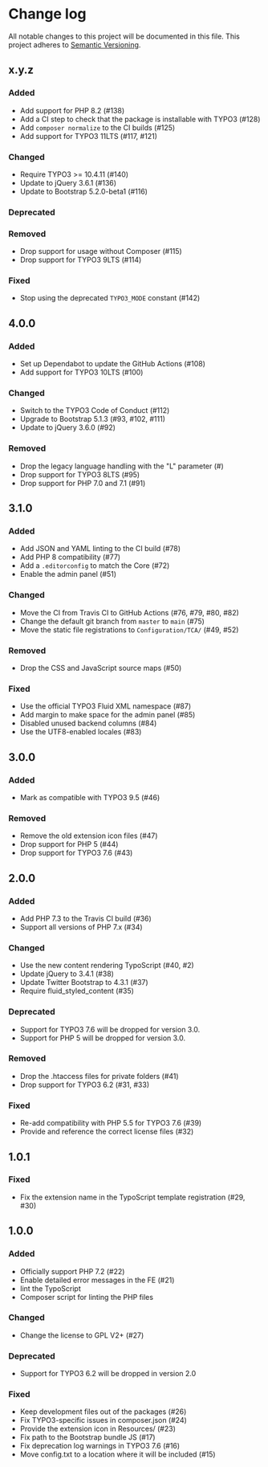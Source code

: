 # Change log

All notable changes to this project will be documented in this file.
This project adheres to [Semantic Versioning](https://semver.org/).

## x.y.z

### Added
- Add support for PHP 8.2 (#138)
- Add a CI step to check that the package is installable with TYPO3 (#128)
- Add `composer normalize` to the CI builds (#125)
- Add support for TYPO3 11LTS (#117, #121)

### Changed
- Require TYPO3 >= 10.4.11 (#140)
- Update to jQuery 3.6.1 (#136)
- Update to Bootstrap 5.2.0-beta1 (#116)

### Deprecated

### Removed
- Drop support for usage without Composer (#115)
- Drop support for TYPO3 9LTS (#114)

### Fixed
- Stop using the deprecated `TYPO3_MODE` constant (#142)

## 4.0.0

### Added
- Set up Dependabot to update the GitHub Actions (#108)
- Add support for TYPO3 10LTS (#100)

### Changed
- Switch to the TYPO3 Code of Conduct (#112)
- Upgrade to Bootstrap 5.1.3 (#93, #102, #111)
- Update to jQuery 3.6.0 (#92)

### Removed
- Drop the legacy language handling with the "L" parameter (#)
- Drop support for TYPO3 8LTS (#95)
- Drop support for PHP 7.0 and 7.1 (#91)

## 3.1.0

### Added
- Add JSON and YAML linting to the CI build (#78)
- Add PHP 8 compatibility (#77)
- Add a `.editorconfig` to match the Core (#72)
- Enable the admin panel (#51)

### Changed
- Move the CI from Travis CI to GitHub Actions (#76, #79, #80, #82)
- Change the default git branch from `master` to `main` (#75)
- Move the static file registrations to `Configuration/TCA/` (#49, #52)

### Removed
- Drop the CSS and JavaScript source maps (#50)

### Fixed
- Use the official TYPO3 Fluid XML namespace (#87)
- Add margin to make space for the admin panel (#85)
- Disabled unused backend columns (#84)
- Use the UTF8-enabled locales (#83)

## 3.0.0

### Added
- Mark as compatible with TYPO3 9.5 (#46)

### Removed
- Remove the old extension icon files (#47)
- Drop support for PHP 5 (#44)
- Drop support for TYPO3 7.6 (#43)

## 2.0.0

### Added
- Add PHP 7.3 to the Travis CI build (#36)
- Support all versions of PHP 7.x (#34)

### Changed
- Use the new content rendering TypoScript (#40, #2)
- Update jQuery to 3.4.1 (#38)
- Update Twitter Bootstrap to 4.3.1 (#37)
- Require fluid_styled_content (#35)

### Deprecated
- Support for TYPO3 7.6 will be dropped for version 3.0.
- Support for PHP 5 will be dropped for version 3.0.

### Removed
- Drop the .htaccess files for private folders (#41)
- Drop support for TYPO3 6.2 (#31, #33)

### Fixed
- Re-add compatibility with PHP 5.5 for TYPO3 7.6 (#39)
- Provide and reference the correct license files (#32)

## 1.0.1

### Fixed
- Fix the extension name in the TypoScript template registration (#29, #30)

## 1.0.0

### Added
- Officially support PHP 7.2 (#22)
- Enable detailed error messages in the FE (#21)
- lint the TypoScript
- Composer script for linting the PHP files

### Changed
- Change the license to GPL V2+ (#27)

### Deprecated
- Support for TYPO3 6.2 will be dropped in version 2.0

### Fixed
- Keep development files out of the packages (#26)
- Fix TYPO3-specific issues in composer.json (#24)
- Provide the extension icon in Resources/ (#23)
- Fix path to the Bootstrap bundle JS (#17)
- Fix deprecation log warnings in TYPO3 7.6 (#16)
- Move config.txt to a location where it will be included (#15)
